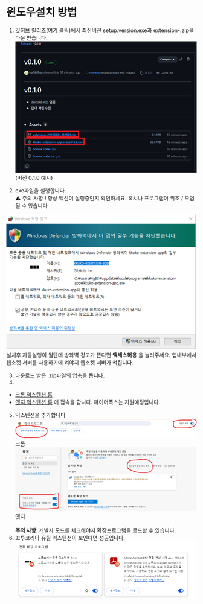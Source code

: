 # 윈도우설치 방법

1. [깃허브 릴리즈(여기 클릭)](https://github.com/hafskjfha/kkuko-extension-download/releases/latest)에서 최신버전 setup.version.exe과 extension-.zip을 다운 받습니다.
![설명 이미지](./img/install_w_info_1.png)
(버전 0.1.0 예시)

2. exe파일을 실행합니다. <br/>
⚠️ 주의 사항 !
 항상 백신이 실행중인지 확인하세요. 혹시나 프로그램이 위조 / 오염 될 수 있습니다 <nr>

![설명 이미지](./img/install_w_info_2.png)
설치후 자동실행이 될텐데 방화벽 경고가 뜬다면 **액세스허용** 을 눌러주세요.
앱내부에서 웹소켓 서버를 사용하기에 켜야지 웹소켓 서버가 켜집니다.

3. 다운로드 받은 .zip파일의 압축을 풉니다.
4. <br>
- [크롬 익스텐션 홈](chrome://extensions/)
- [엣지 익스텐션 홈](edge://extensions/)
  에 접속을 합니다. 파이어폭스는 지원예정입니다.

5. 익스텐션을 추가합니다
   ![설명 이미지](./img/install_w_info_3.png) 크롬
   ![설명 이미지](./img/install_w_info_4.png) 엣지 <br><br>
   **주의 사항**: 개발자 모드를 체크해야지 확장프로그램을 로드할 수 있습니다.
6. 끄투코리아 유틸 익스텐션이 보인다면 성공입니다.
   ![설명이미지](./img/install_w_info_5.png)